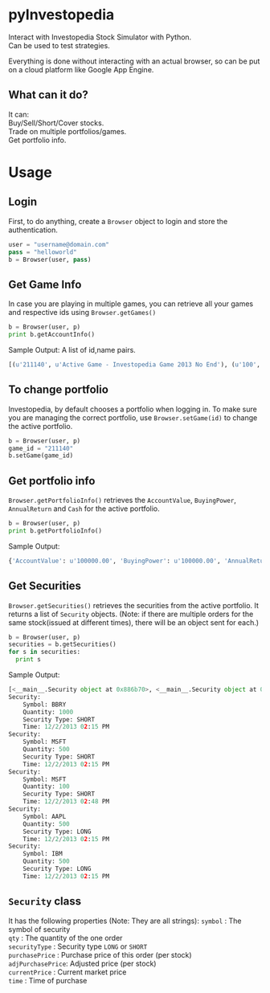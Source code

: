 pyInvestopedia
==============

Interact with Investopedia Stock Simulator with Python.  
Can be used to test strategies.

Everything is done without interacting with an actual browser, so can be put on a cloud platform like Google App Engine.


## What can it do?
It can:  
Buy/Sell/Short/Cover stocks.  
Trade on multiple portfolios/games.  
Get portfolio info.  


# Usage

## Login
First, to do anything, create a `Browser` object to login and store the authentication.

```python
user = "username@domain.com"
pass = "helloworld"
b = Browser(user, pass)
```

## Get Game Info
In case you are playing in multiple games, you can retrieve all your games and respective ids using `Browser.getGames()`

```python
b = Browser(user, p)
print b.getAccountInfo()
```

Sample Output:
A list of id,name pairs.
```python
[(u'211140', u'Active Game - Investopedia Game 2013 No End'), (u'100', u'Beginners')]
```

## To change portfolio
Investopedia, by default chooses a portfolio when logging in. To make sure you are managing the correct portfolio, use `Browser.setGame(id)` to change the active portfolio.

```python
b = Browser(user, p)
game_id = "211140"
b.setGame(game_id)
```

## Get portfolio info
`Browser.getPortfolioInfo()` retrieves the `AccountValue`, `BuyingPower`, `AnnualReturn` and `Cash` for the active portfolio.

```python
b = Browser(user, p)
print b.getPortfolioInfo()
```

Sample Output:
```python
{'AccountValue': u'100000.00', 'BuyingPower': u'100000.00', 'AnnualReturn': u'0.00 ', 'Cash': u'100000.00'}
```

## Get Securities
`Browser.getSecurities()` retrieves the securities from the active portfolio. It returns a list of `Security` objects. (Note: if there are multiple orders for the same stock(issued at different times), there will be an object sent for each.)

```python
b = Browser(user, p)
securities = b.getSecurities()
for s in securities:
  print s
```

Sample Output:  
```python
[<__main__.Security object at 0x886b70>, <__main__.Security object at 0x886c30>, <__main__.Security object at 0x8866b0>, <__main__.Security object at 0x6c7df0>, <__main__.Security object at 0x88b2b0>]
Security:
	Symbol: BBRY
	Quantity: 1000
	Security Type: SHORT
	Time: 12/2/2013 02:15 PM
Security:
	Symbol: MSFT
	Quantity: 500
	Security Type: SHORT
	Time: 12/2/2013 02:15 PM
Security:
	Symbol: MSFT
	Quantity: 100
	Security Type: SHORT
	Time: 12/2/2013 02:48 PM
Security:
	Symbol: AAPL
	Quantity: 500
	Security Type: LONG
	Time: 12/2/2013 02:15 PM
Security:
	Symbol: IBM
	Quantity: 500
	Security Type: LONG
	Time: 12/2/2013 02:15 PM
```

## `Security` class
It has the following properties (Note: They are all strings): 
`symbol`          : The symbol of security  
`qty`             : The quantity of the one order  
`securityType`    : Security type `LONG` or `SHORT`  
`purchasePrice`   : Purchase price of this order (per stock)  
`adjPurchasePrice`: Adjusted price (per stock)  
`currentPrice`    : Current market price  
`time`            : Time of purchase  

